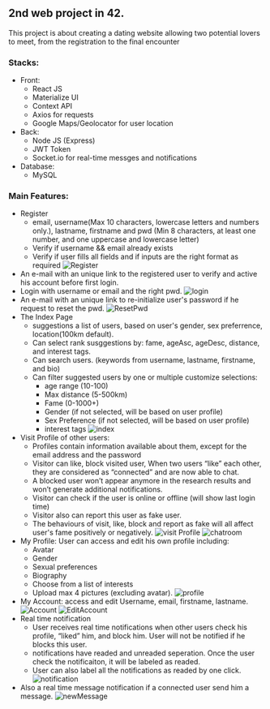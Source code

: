 ## 2nd web project in 42.
This project is about creating a dating website allowing two potential lovers to meet,
from the registration to the final encounter

### Stacks:
* Front:
    * React JS
    * Materialize UI
    * Context API
    * Axios for requests
    * Google Maps/Geolocator for user location
* Back:
    * Node JS (Express)
    * JWT Token
    * Socket.io for real-time messges and notifications
* Database:
    * MySQL

### Main Features:
* Register
    * email, username(Max 10 characters, lowercase letters and numbers only.), lastname, firstname and pwd (Min 8 characters, at least one number, and one uppercase and lowercase letter)
    * Verify if username && email already exists
    * Verify if user fills all fields and if inputs are the right format as required
![Register](https://user-images.githubusercontent.com/45174444/82326321-e7db8680-99dc-11ea-8b24-8e0486858c3e.png)
* An e-mail with an unique link to the registered user to verify and active his account before first login.
* Login with username or email and the right pwd.
![login](https://user-images.githubusercontent.com/45174444/82326550-502a6800-99dd-11ea-9607-d7b280468d41.png)
* An e-mail with an unique link to re-initialize user's password if he request to reset the pwd.
![ResetPwd](https://user-images.githubusercontent.com/45174444/82326564-53bdef00-99dd-11ea-91f9-a0d557f01b53.png)
* The Index Page
    * suggestions a list of users, based on user's gender, sex preferrence, location(100km default).
    * Can select rank susggestions by: fame, ageAsc, ageDesc, distance, and interest tags. 
    * Can search users. (keywords from username, lastname, firstname, and bio)
    * Can filter suggested users by one or multiple customize selections:
        * age range (10-100)
        * Max distance (5-500km)
        * Fame (0-1000+)
        * Gender (if not selected, will be based on user profile)
        * Sex Preference (if not selected, will be based on user profile)
        * interest tags
![index](https://user-images.githubusercontent.com/45174444/82329191-3723b600-99e1-11ea-9ad7-92a1afe46b6b.png)
* Visit Profile of other users:
    * Profiles contain information available about them, except for the email address and the password
    * Visitor can like, block visited user, When two users “like” each other, they are considered as “connected” and are now able to chat.
    * A blocked user won’t appear anymore in the research results and won’t generate additional notifications.
    * Visitor can check if the user is online or offline (will show last login time)
    * Visitor also can report this user as fake user.
    * The behaviours of visit, like, block and report as fake will all affect user's fame positively or negatively. 
![visit Profile](https://user-images.githubusercontent.com/45174444/82330088-a8b03400-99e2-11ea-830c-8c197bf49d51.png)
![chatroom](https://user-images.githubusercontent.com/45174444/82330091-aa79f780-99e2-11ea-81b3-6ffd823fc9a7.png)
* My Profile: User can access and edit his own profile including:
    * Avatar
    * Gender
    * Sexual preferences
    * Biography
    * Choose from a list of interests
    * Upload max 4 pictures (excluding avatar).
![profile](https://user-images.githubusercontent.com/45174444/82326750-9da6d500-99dd-11ea-8af0-034613ec7eb1.png)
* My Account: access and edit Username, email, firstname, lastname.
![Account](https://user-images.githubusercontent.com/45174444/82327267-6d136b00-99de-11ea-96b5-6c2e20307e13.png)
![EditAccount](https://user-images.githubusercontent.com/45174444/82327269-6dac0180-99de-11ea-9510-beb013838371.png)
* Real time notification
    * User receives real time notifications when other users check his profile, “liked” him, and block him. User will not be notified if he blocks this user.
    * notifications have readed and unreaded seperation. Once the user check the notificaiton, it will be labeled as readed.
    * User can also label all the notifications as readed by one click.
![notification](https://user-images.githubusercontent.com/45174444/82327746-22deb980-99df-11ea-9634-2932b9046ba3.png)
* Also a real time message notification if a connected user send him a message.
![newMessage](https://user-images.githubusercontent.com/45174444/82327896-63d6ce00-99df-11ea-910c-1a977640ece3.png)
